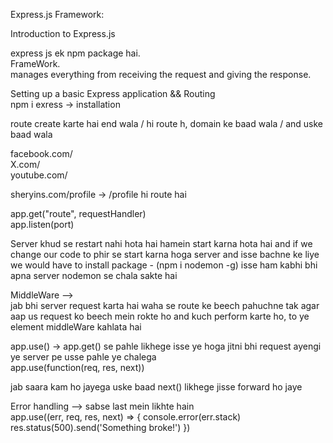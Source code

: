 Express.js Framework:

Introduction to Express.js

express js ek npm package hai.  
FrameWork.  
manages everything from receiving the request and giving the response.

Setting up a basic Express application && Routing  
npm i exress -> installation

route create karte hai end wala / hi route h, domain ke baad wala / and uske baad wala  

facebook.com/  
X.com/  
youtube.com/

sheryins.com/profile -> /profile hi route hai  

app.get("route", requestHandler)  
app.listen(port)  

Server khud se restart nahi hota hai hamein start karna hota hai and if we change our code to phir se start karna hoga server and isse bachne ke liye we would have to install package - (npm i nodemon -g) isse ham kabhi bhi apna server nodemon se chala sakte hai  


MiddleWare -->  
jab bhi server request karta hai waha se route ke beech pahuchne tak agar aap us request ko beech mein rokte ho and kuch perform karte ho, to ye element middleWare kahlata hai  

app.use() -> app.get() se pahle likhege isse ye hoga jitni bhi request ayengi ye server pe usse pahle ye chalega  
app.use(function(req, res, next))  

jab saara kam ho jayega uske baad next() likhege jisse forward ho jaye  



Error handling -->  sabse last mein likhte hain  
app.use((err, req, res, next) => {
    console.error(err.stack)
    res.status(500).send('Something broke!')
})